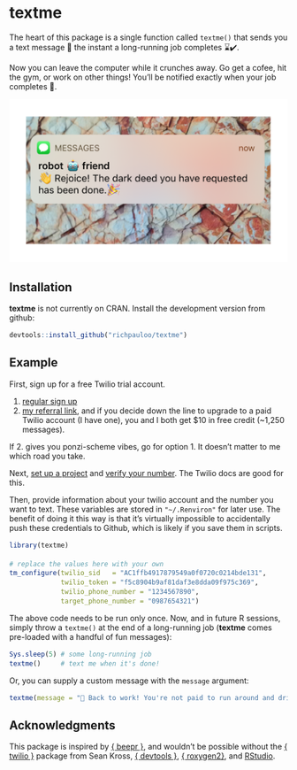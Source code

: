 
<!-- README.md is generated from README.Rmd. Please edit that file -->

# textme

<!-- badges: start -->

<!-- badges: end -->

The heart of this package is a single function called `textme()` that
sends you a text message 📱 the instant a long-running job completes ⌛✔️.

Now you can leave the computer while it crunches away. Go get a cofee,
hit the gym, or work on other things\! You’ll be notified exactly when
your job completes 🎉.

![](https://github.com/richpauloo/junkyard/blob/master/img/textme.png?raw=true)

## Installation

<!-- You can install the released version of textme from [CRAN](https://CRAN.R-project.org) with: -->

<!-- ``` r -->

<!-- install.packages("textme") -->

<!-- ``` -->

**textme** is not currently on CRAN. Install the development version
from github:

``` r
devtools::install_github("richpauloo/textme")
```

## Example

First, sign up for a free Twilio trial account.

1.  [regular sign up](https://www.twilio.com/)  
2.  [my referral link](https://www.twilio.com/referral/rIaK9w), and if
    you decide down the line to upgrade to a paid Twilio account (I have
    one), you and I both get $10 in free credit (\~1,250 messages).

If 2. gives you ponzi-scheme vibes, go for option 1. It doesn’t matter to me which road you take.  

Next, [set up a
project](https://support.twilio.com/hc/en-us/articles/360011177133-View-and-Create-New-Projects-in-Twilio-Console)
and [verify your
number](https://support.twilio.com/hc/en-us/articles/223180048-Adding-a-Verified-Phone-Number-or-Caller-ID-with-Twilio).
The Twilio docs are good for this.

Then, provide information about your twilio account and the number you
want to text. These variables are stored in `"~/.Renviron"` for later
use. The benefit of doing it this way is that it’s virtually impossible
to accidentally push these credentials to Github, which is likely if you
save them in scripts.

``` r
library(textme)

# replace the values here with your own
tm_configure(twilio_sid   = "AC1ffb4917879549a0f0720c0214bde131",
             twilio_token = "f5c8904b9af81daf3e8dda09f975c369",
             twilio_phone_number = "1234567890",
             target_phone_number = "0987654321")
```

The above code needs to be run only once. Now, and in future R sessions,
simply throw a `textme()` at the end of a long-running job (**textme**
comes pre-loaded with a handful of fun messages):

``` r
Sys.sleep(5) # some long-running job
textme()     # text me when it's done!
```

Or, you can supply a custom message with the `message` argument:

``` r
textme(message = "👹 Back to work! You're not paid to run around and drink ☕ all day!")
```

## Acknowledgments

This package is inspired by [{ beepr
}](https://www.r-project.org/nosvn/pandoc/beepr.html), and wouldn’t be
possible without the [{ twilio }](https://github.com/seankross/twilio)
package from Sean Kross, [{ devtools
}](https://github.com/r-lib/devtools), [{
roxygen2}](https://github.com/r-lib/roxygen2), and
[RStudio](https://www.rstudio.com/).
